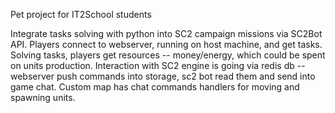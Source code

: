 Pet project for IT2School students

Integrate tasks solving with python into SC2 campaign missions via SC2Bot API.
Players connect to webserver, running on host machine, and get tasks. 
Solving tasks, players get resources -- money/energy, which could be spent on units production.
Interaction with SC2 engine is going via redis db -- webserver push commands into storage, sc2 bot read them and send into game chat.
Custom map has chat commands handlers for moving and spawning units.
